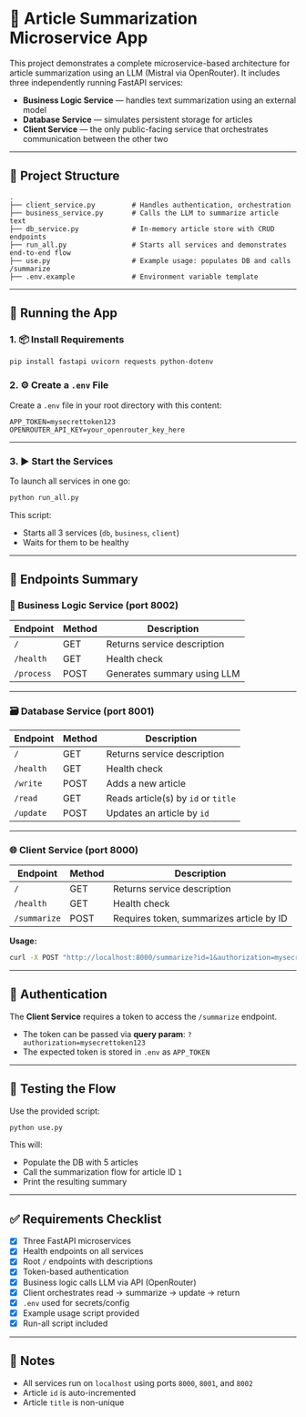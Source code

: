 # 🧠 Article Summarization Microservice App

This project demonstrates a complete microservice-based architecture for article summarization using an LLM (Mistral via OpenRouter). It includes three independently running FastAPI services:

- **Business Logic Service** — handles text summarization using an external model
- **Database Service** — simulates persistent storage for articles
- **Client Service** — the only public-facing service that orchestrates communication between the other two

---

## 📁 Project Structure

```
.
├── client_service.py         # Handles authentication, orchestration
├── business_service.py       # Calls the LLM to summarize article text
├── db_service.py             # In-memory article store with CRUD endpoints
├── run_all.py                # Starts all services and demonstrates end-to-end flow
├── use.py                    # Example usage: populates DB and calls /summarize
├── .env.example              # Environment variable template
```

---

## 🚀 Running the App

### 1. 📦 Install Requirements

```bash
pip install fastapi uvicorn requests python-dotenv
```

### 2. ⚙️ Create a `.env` File

Create a `.env` file in your root directory with this content:

```env
APP_TOKEN=mysecrettoken123
OPENROUTER_API_KEY=your_openrouter_key_here
```

---

### 3. ▶️ Start the Services

To launch all services in one go:

```bash
python run_all.py
```

This script:
- Starts all 3 services (`db`, `business`, `client`)
- Waits for them to be healthy
---

## 🔗 Endpoints Summary

### 🧠 Business Logic Service (port 8002)
| Endpoint       | Method | Description                       |
|----------------|--------|-----------------------------------|
| `/`            | GET    | Returns service description       |
| `/health`      | GET    | Health check                      |
| `/process`     | POST   | Generates summary using LLM       |

---

### 🗃️ Database Service (port 8001)
| Endpoint       | Method | Description                           |
|----------------|--------|---------------------------------------|
| `/`            | GET    | Returns service description           |
| `/health`      | GET    | Health check                          |
| `/write`       | POST   | Adds a new article                    |
| `/read`        | GET    | Reads article(s) by `id` or `title`   |
| `/update`      | POST   | Updates an article by `id`            |

---

### 🌐 Client Service (port 8000)
| Endpoint       | Method | Description                              |
|----------------|--------|------------------------------------------|
| `/`            | GET    | Returns service description              |
| `/health`      | GET    | Health check                             |
| `/summarize`   | POST   | Requires token, summarizes article by ID |

**Usage:**
```bash
curl -X POST "http://localhost:8000/summarize?id=1&authorization=mysecrettoken123"
```

---

## 🔐 Authentication

The **Client Service** requires a token to access the `/summarize` endpoint.

- The token can be passed via **query param**: `?authorization=mysecrettoken123`
- The expected token is stored in `.env` as `APP_TOKEN`

---

## 🧪 Testing the Flow

Use the provided script:
```bash
python use.py
```
This will:
- Populate the DB with 5 articles
- Call the summarization flow for article ID `1`
- Print the resulting summary

---

## ✅ Requirements Checklist

- [x] Three FastAPI microservices
- [x] Health endpoints on all services
- [x] Root `/` endpoints with descriptions
- [x] Token-based authentication
- [x] Business logic calls LLM via API (OpenRouter)
- [x] Client orchestrates read → summarize → update → return
- [x] `.env` used for secrets/config
- [x] Example usage script provided
- [x] Run-all script included

---

## 📌 Notes

- All services run on `localhost` using ports `8000`, `8001`, and `8002`
- Article `id` is auto-incremented
- Article `title` is non-unique
